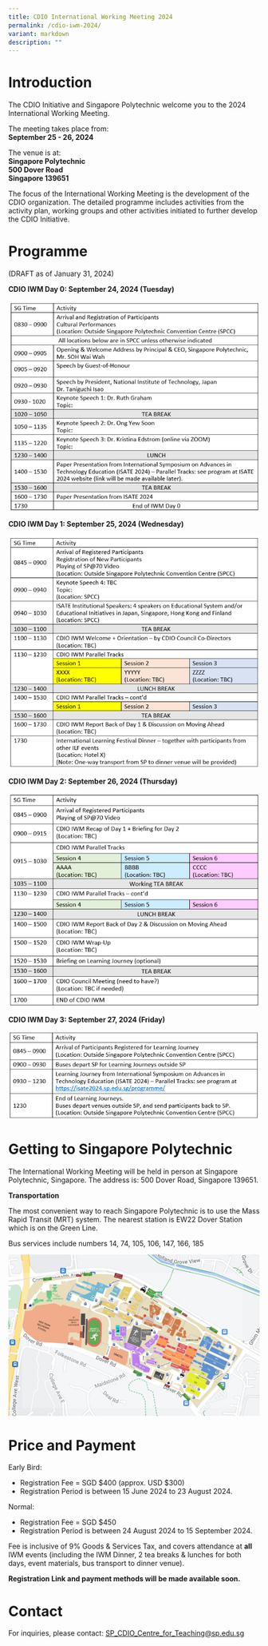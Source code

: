 ```yaml
---
title: CDIO International Working Meeting 2024
permalink: /cdio-iwm-2024/
variant: markdown
description: ""
---
```

# Introduction

The CDIO Initiative and Singapore Polytechnic welcome you to the 2024 International Working Meeting.

The meeting takes place from:  
**September 25 - 26, 2024**

The venue is at:  
**Singapore Polytechnic**  
**500 Dover Road**  
**Singapore 139651**

The focus of the International Working Meeting is the development of the CDIO organization. The detailed programme includes activities from the activity plan, working groups and other activities initiated to further develop the CDIO Initiative.

# Programme

(DRAFT as of January 31, 2024)

**CDIO IWM Day 0: September 24, 2024 (Tuesday)**

![](/images/day0.png)

**CDIO IWM Day 1: September 25, 2024 (Wednesday)**

![](/images/day1.png)

**CDIO IWM Day 2: September 26, 2024 (Thursday)**

![](/images/day2.png)

**CDIO IWM Day 3: September 27, 2024 (Friday)**

![](/images/day3.png)

# Getting to Singapore Polytechnic

The International Working Meeting will be held in person at Singapore Polytechnic, Singapore. The address is: 500 Dover Road, Singapore 139651.

**Transportation**

The most convenient way to reach Singapore Polytechnic is to use the Mass Rapid Transit (MRT) system. The nearest station is EW22 Dover Station which is on the Green Line.

Bus services include numbers 14, 74, 105, 106, 147, 166, 185

![](/images/sp_campus_map.jpg)



# Price and Payment

Early Bird:
- Registration Fee = SGD $400 (approx. USD $300)
- Registration Period is between 15 June 2024 to 23 August 2024.

Normal: 
- Registration Fee = SGD $450 
- Registration Period is between 24 August 2024 to 15 September 2024.

Fee is inclusive of 9% Goods & Services Tax, and covers attendance at **all** IWM events (including the IWM Dinner, 2 tea breaks & lunches for both days, event materials, bus transport to dinner venue). 

**Registration Link and payment methods will be made available soon.**


# Contact

For inquiries, please contact:
[SP\_CDIO\_Centre\_for\_Teaching@sp.edu.sg](mailto:SP_CDIO_Centre_for_Teaching@sp.edu.sg)